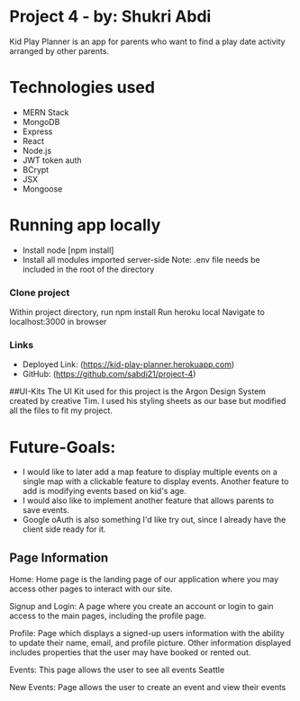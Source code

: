 # Project 4 - by: Shukri Abdi
Kid Play Planner is an app for parents who want to find a play date activity arranged by other parents. 

# Technologies used
- MERN Stack
- MongoDB
- Express
- React
- Node.js
- JWT token auth
- BCrypt
- JSX
- Mongoose

# Running app locally
- Install node [npm install]
- Install all modules imported server-side
Note: .env file needs be included in the root of the directory

### Clone project
Within project directory, run npm install
Run heroku local
Navigate to localhost:3000 in browser

### Links
- Deployed Link: (https://kid-play-planner.herokuapp.com)
- GitHub: (https://github.com/sabdi21/project-4)

##UI-Kits
The UI Kit used for this project is the Argon Design System created by creative Tim.  I used his styling sheets as our base but modified all the files to fit my project.


# Future-Goals:
- I would like to later add a map feature to display multiple events on a single map with a clickable feature to display events.
Another feature to add is modifying events based on kid's age.
- I would also like to implement another feature that allows parents to save events.
- Google oAuth is also something I'd like try out, since I already have the client side ready for it.
## Page Information

Home:  Home page is the landing page of our application where you may access other pages to interact with our site.

Signup and Login:  A page where you create an account or login to gain access to the main pages, including the profile page.

Profile: Page which displays a signed-up users information with the ability to update their name, email, and profile picture.  Other information displayed includes properties that the user may have booked or rented out.

Events: This page allows the user to see all events Seattle

New Events: Page allows the user to create an event and view their events 

